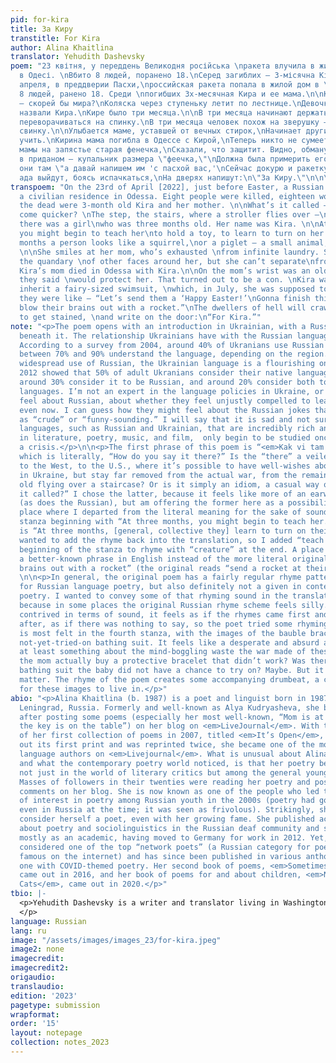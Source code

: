 ```yaml
---
pid: for-kira
title: За Киру
transtitle: For Kira
author: Alina Khaitlina
translator: Yehudith Dashevsky
poem: "23 квітня, у переддень Великодня російська \nракета влучила в житловий будинок
  в Одесі. \nВбито 8 людей, поранено 18.\nСеред загиблих — 3-місячна Кіра і її мати.\n\n23
  апреля, в преддверии Пасхи,\nроссийская ракета попала в жилой дом в \nОдессе. Убито
  8 людей, ранено 18. Среди \nпогибших 3х-месячная Кира и ее мама.\n\nКак вы там говорите
  — скорей бы мира?\nКоляска через ступеньку летит по лестнице.\nДевочку из Одессы
  назвали Кира.\nКире было три месяца.\n\nВ три месяца начинают держать игрушку,\nУчатся
  переворачиваться на спинку.\nВ три месяца человек похож на зверушку —\nБелочку или
  свинку.\n\nУлыбается маме, уставшей от вечных стирок,\nНачинает другие лица вокруг
  учить.\nКирина мама погибла в Одессе с Кирой,\nТеперь никто не сумеет их разлучить.\n\nУ
  мамы на запястье старая фенечка,\nСказали, что защитит. Видно, обманули.\nУ Киры
  в приданом — купальник размера \"феечка,\"\nДолжна была примерить его в июле.\n\nКак
  они там \"а давай напишем им 'с пасхой вас,'\nСейчас докурю и ракетку им в тыл закину.\"\nЖители
  ада выйдут, боясь испачкаться,\nНа дверях напишут:\n\"За Киру.\"\n\n\n\n"
transpoem: "On the 23rd of April [2022], just before Easter, a Russian rocket hit
  a civilian residence in Odessa. Eight people were killed, eighteen wounded. Among
  the dead were 3-month old Kira and her mother. \n\nWhat’s it called — let peace
  come quicker? \nThe step, the stairs, where a stroller flies over —\nIn Odessa,
  there was a girl\nwho was three months old. Her name was Kira. \n\nAt three months
  you might begin to teach her\nto hold a toy, to learn to turn on her back.\nAt three
  months a person looks like a squirrel,\nor a piglet — a small animal, a creature.
  \n\nShe smiles at her mom, who’s exhausted \nfrom infinite laundry. She’s solving
  the quandary \nof other faces around her, but she can’t separate\nfrom her mom now.
  Kira’s mom died in Odessa with Kira.\n\nOn the mom’s wrist was an old bauble, which
  they said \nwould protect her. That turned out to be a con. \nKira was about to
  inherit a fairy-sized swimsuit, \nwhich, in July, she was supposed to try on. \n\nSo
  they were like — “Let’s send them a ‘Happy Easter!’\nGonna finish this smoke and
  blow their brains out with a rocket.”\nThe dwellers of hell will crawl out, afraid
  to get stained, \nand write on the door:\n“For Kira.”"
note: "<p>The poem opens with an introduction in Ukrainian, with a Russian translation
  beneath it. The relationship Ukrainians have with the Russian language is complex.
  According to a survey from 2004, around 40% of Ukranians use Russian at home and
  between 70% and 90% understand the language, depending on the region. Despite the
  widespread use of Russian, the Ukrainian language is a flourishing one. A poll in
  2012 showed that 50% of adult Ukranians consider their native language to be Ukrainian,
  around 30% consider it to be Russian, and around 20% consider both to be their native
  languages. I’m not an expert in the language policies in Ukraine, or how Ukranians
  feel about Russian, about whether they feel unjustly compelled to learn or use it,
  even now. I can guess how they might feel about the Russian jokes that portray Ukrainian
  as “crude” or “funny-sounding.” I will say that it is sad and not surprising that
  languages, such as Russian and Ukrainian, that are incredibly rich and developed
  in literature, poetry, music, and film,  only begin to be studied once there is
  a crisis.</p>\n\n<p>The first phrase of this poem is “<em>Kak vi tam govorite?</em>”
  which is literally, “How do you say it there?” Is the “there” a veiled reference
  to the West, to the U.S., where it’s possible to have well-wishes about peace soon
  in Ukraine, but stay far removed from the actual war, from the remains of a three-month
  old flying over a staircase? Or is it simply an idiom, a casual way of saying “What’s
  it called?” I chose the latter, because it feels like more of an earworm phrase
  (as does the Russian), but am offering the former here as a possibility.</p>\n\n<p>A
  place where I departed from the literal meaning for the sake of sound is in the
  stanza beginning with “At three months, you might begin to teach her.” The original
  is “At three months, [general, collective they] learn to turn on their back.” I
  wanted to add the rhyme back into the translation, so I added “teach her” at the
  beginning of the stanza to rhyme with “creature” at the end. A place where I chose
  a better-known phrase in English instead of the more literal original is “blow their
  brains out with a rocket” (the original reads “send a rocket at their backs”).</p>
  \n\n<p>In general, the original poem has a fairly regular rhyme pattern, not unusual
  for Russian language poetry, but also definitely not a given in contemporary Russian
  poetry. I wanted to convey some of that rhyming sound in the translation, especially
  because in some places the original Russian rhyme scheme feels silly. While not
  contrived in terms of sound, it feels as if the rhymes came first and the phrases
  after, as if there was nothing to say, so the poet tried some rhyming phrases. This
  is most felt in the fourth stanza, with the images of the bauble bracelet and the
  not-yet-tried-on bathing suit. It feels like a desperate and absurd attempt to say
  at least something about the mind-boggling waste the war made of these lives. Did
  the mom actually buy a protective bracelet that didn’t work? Was there really a
  bathing suit the baby did not have a chance to try on? Maybe. But it doesn’t really
  matter. The rhyme of the poem creates some accompanying drumbeat, a cradle of sound,
  for these images to live in.</p>"
abio: "<p>Alina Khaitlina (b. 1987) is a poet and linguist born in 1987, and is from
  Leningrad, Russia. Formerly and well-known as Alya Kudryasheva, she became famous
  after posting some poems (especially her most well-known, “Mom is at the <em>dacha</em>,
  the key is on the table”) on her blog on <em>LiveJournal</em>. With the release
  of her first collection of poems in 2007, titled <em>It’s Open</em>, and which sold
  out its first print and was reprinted twice, she became one of the most read Russian
  language authors on <em>Livejournal</em>. What is unusual about Alina Khaitlina,
  and what the contemporary poetry world noticed, is that her poetry became known
  not just in the world of literary critics but among the general young population.
  Masses of followers in their twenties were reading her poetry and posting supportive
  comments on her blog. She is now known as one of the people who led to the revival
  of interest in poetry among Russian youth in the 2000s (poetry had gone out of style
  even in Russia at the time; it was seen as frivolous). Strikingly, she did not really
  consider herself a poet, even with her growing fame. She published academic work
  about poetry and sociolinguistics in the Russian deaf community and saw herself
  mostly as an academic, having moved to Germany for work in 2012. Yet, she is now
  considered one of the top “network poets” (a Russian category for poets who became
  famous on the internet) and has since been published in various anthologies, including
  one with COVID-themed poetry. Her second book of poems, <em>Sometimes Ships</em>,
  came out in 2016, and her book of poems for and about children, <em>Non-Fearful
  Cats</em>, came out in 2020.</p>"
tbio: |-
  <p>Yehudith Dashevsky is a writer and translator living in Washington D.C. She currently works in development for the non-profit public health care and policy magazine, <em>Health Affairs</em>. She is also a managing editor for the post-Soviet diaspora poetry magazine, <em>Pocket Samovar</em>. She is a Penn graduate and a proud former editor of <em>Doublespeak Magazine</em>.
  </p>
language: Russian
lang: ru
image: "/assets/images/images_23/for-kira.jpeg"
image2: none
imagecredit: 
imagecredit2: 
origaudio: 
translaudio: 
edition: '2023'
pagetype: submission
wrapformat: 
order: '15'
layout: notepage
collection: notes_2023
---
```

